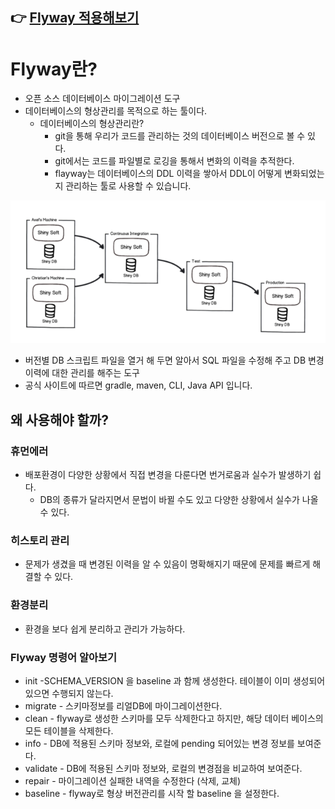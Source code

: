 ## 👉 [Flyway 적용해보기](README2.md)

# Flyway란?

- 오픈 소스 데이터베이스 마이그레이션 도구
- 데이터베이스의 형상관리를 목적으로 하는 툴이다.
    - 데이터베이스의 형상관리란?
        - git을 통해 우리가 코드를 관리하는 것의 데이터베이스 버전으로 볼 수 있다.
        - git에서는 코드를 파일별로 로깅을 통해서 변화의 이력을 추적한다.
        - flayway는 데이터베이스의 DDL 이력을 쌓아서 DDL이 어떻게 변화되었는지 관리하는 툴로 사용할 수 있습니다.

![img.png](images/img.png)

- 버전별 DB 스크립트 파일을 열거 해 두면 알아서 SQL 파일을 수정해 주고 DB 변경 이력에 대한 관리를 해주는 도구
- 공식 사이트에 따르면 gradle, maven, CLI, Java API 입니다.

## 왜 사용해야 할까?

### 휴먼에러
* 배포환경이 다양한 상황에서 직접 변경을 다룬다면 번거로움과 실수가 발생하기 쉽다. 
    * DB의 종류가 달라지면서 문법이 바뀔 수도 있고 다양한 상황에서 실수가 나올 수 있다.

### 히스토리 관리
* 문제가 생겼을 때 변경된 이력을 알 수 있음이 명확해지기 때문에 문제를 빠르게 해결할 수 있다.

### 환경분리
* 환경을 보다 쉽게 분리하고 관리가 가능하다.


### Flyway 명령어 알아보기
* init -SCHEMA_VERSION 을 baseline 과 함께 생성한다. 테이블이 이미 생성되어 있으면 수행되지 않는다.
* migrate - 스키마정보를 리얼DB에 마이그레이션한다.
* clean - flyway로 생성한 스키마를 모두 삭제한다고 하지만, 해당 데이터 베이스의 모든 테이블을 삭제한다.
* info - DB에 적용된 스키마 정보와, 로컬에 pending 되어있는 변경 정보를 보여준다.
* validate - DB에 적용된 스키마 정보와, 로컬의 변경점을 비교하여 보여준다.
* repair - 마이그레이션 실패한 내역을 수정한다 (삭제, 교체)
* baseline - flyway로 형상 버전관리를 시작 할 baseline 을 설정한다.
